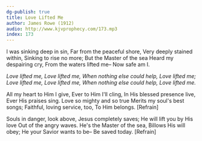 ```yaml
---
dg-publish: true
title: Love Lifted Me
author: James Rowe (1912)
audio: http://www.kjvprophecy.com/173.mp3
index: 173
---
```


I was sinking deep in sin,
Far from the peaceful shore,
Very deeply stained within,
Sinking to rise no more;
But the Master of the sea
Heard my despairing cry,
From the waters lifted me–
Now safe am I.

*Love lifted me,
Love lifted me,
When nothing else could help,
Love lifted me;
Love lifted me,
Love lifted me,
When nothing else could help,
Love lifted me.*

All my heart to Him I give,
Ever to Him I'll cling,
In His blessed presence live,
Ever His praises sing.
Love so mighty and so true
Merits my soul's best songs;
Faithful, loving service, too,
To Him belongs. [Refrain]

Souls in danger, look above,
Jesus completely saves;
He will lift you by His love
Out of the angry waves.
He's the Master of the sea,
Billows His will obey;
He your Savior wants to be–
Be saved today. [Refrain]